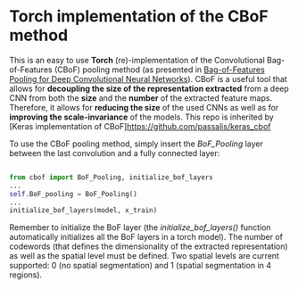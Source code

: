 # Torch implementation of the CBoF method

This is an easy to use **Torch** (re)-implementation of the Convolutional Bag-of-Features (CBoF) pooling method (as presented in [Bag-of-Features Pooling for Deep Convolutional Neural Networks](http://openaccess.thecvf.com/content_iccv_2017/html/Passalis_Learning_Bag-Of-Features_Pooling_ICCV_2017_paper.html)). CBoF is a useful tool that allows for **decoupling the size of the representation extracted** from a deep CNN from both the **size** and the **number** of the extracted feature maps. Therefore, it allows for **reducing the size** of the used CNNs as well as  for **improving the scale-invariance** of the models. This repo is inherited by [Keras implementation of CBoF]https://github.com/passalis/keras_cbof

To use the CBoF pooling method, simply insert the *BoF_Pooling* layer between the last convolution and a fully connected layer:
```python

from cbof import BoF_Pooling, initialize_bof_layers
...
self.BoF_pooling = BoF_Pooling()
...
initialize_bof_layers(model, x_train)
```
Remember to initialize the BoF layer (the *initialize_bof_layers()* function automatically initializes all the BoF layers in a torch model). The number of codewords (that defines the dimensionality of the extracted representation) as well as the spatial level must be defined. Two spatial levels are current supported: 0 (no spatial segmentation) and 1 (spatial segmentation in 4 regions).
